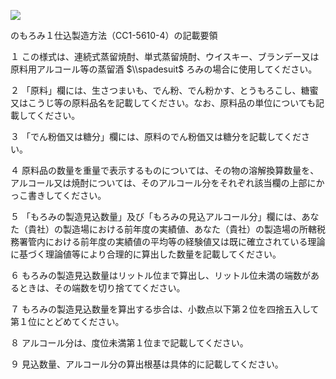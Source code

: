 ![](https://www.nta.go.jp/tmp/66ea3bbc-f2a1-4976-b768-49eb9766f05c/images/ad84f188f1e14da352cfb05c453e2c169598e22fcbf4135cd68549fe9479981d.jpg)

のもろみ１仕込製造方法（CC1-5610-4）の記載要領

１ この様式は、連続式蒸留焼酎、単式蒸留焼酎、ウイスキー、ブランデー又は原料用アルコール等の蒸留酒 $\\spadesuit$ ろみの場合に使用してください。

２ 「原料」欄には、生さつまいも、でん粉、でん粉かす、とうもろこし、糖蜜又はこうじ等の原料品名を記載してください。なお、原料品の単位についても記載してください。

３ 「でん粉価又は糖分」欄には、原料のでん粉価又は糖分を記載してください。

４ 原料品の数量を重量で表示するものについては、その物の溶解換算数量を、アルコール又は焼酎については、そのアルコール分をそれぞれ該当欄の上部にかっこ書きしてください。

５ 「もろみの製造見込数量」及び「もろみの見込アルコール分」欄には、あなた（貴社）の製造場における前年度の実績値、あなた（貴社）の製造場の所轄税務署管内における前年度の実績値の平均等の経験値又は既に確立されている理論に基づく理論値等により合理的に算出した数量を記載してください。

６ もろみの製造見込数量はリットル位まで算出し、リットル位未満の端数があるときは、その端数を切り捨ててください。

７ もろみの製造見込数量を算出する歩合は、小数点以下第２位を四捨五入して第１位にとどめてください。

８ アルコール分は、度位未満第１位まで記載してください。

９ 見込数量、アルコール分の算出根基は具体的に記載してください。